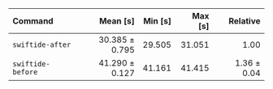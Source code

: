 | Command | Mean [s] | Min [s] | Max [s] | Relative |
|:---|---:|---:|---:|---:|
| `swiftide-after` | 30.385 ± 0.795 | 29.505 | 31.051 | 1.00 |
| `swiftide-before` | 41.290 ± 0.127 | 41.161 | 41.415 | 1.36 ± 0.04 |
